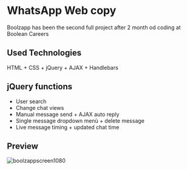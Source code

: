 # WhatsApp Web copy

Boolzapp has been the second full project after 2 month od coding at Boolean Careers

## Used Technologies

HTML + CSS + jQuery + AJAX + Handlebars

## jQuery functions

- User search
- Change chat views
- Manual message send + AJAX auto reply
- Single message dropdown menù + delete message
- Live message timing + updated chat time

## Preview

![boolzappscreen1080](https://user-images.githubusercontent.com/46935239/58563039-b34e4800-822a-11e9-901e-6c36b309ddff.gif)
